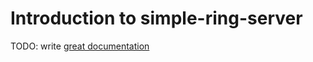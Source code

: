 # Introduction to simple-ring-server

TODO: write [great documentation](http://jacobian.org/writing/great-documentation/what-to-write/)

